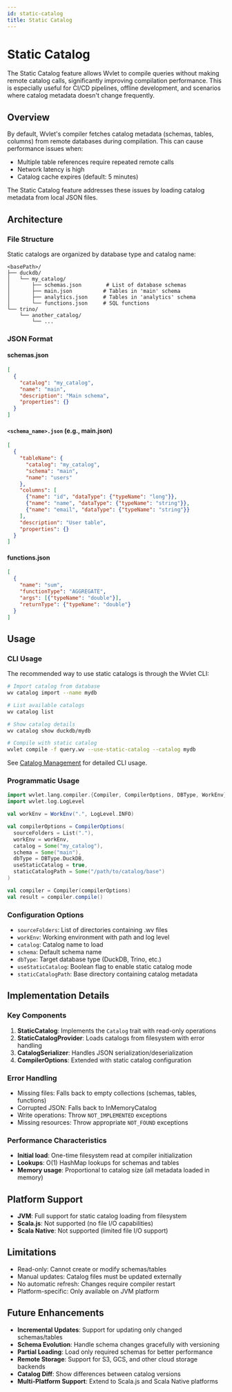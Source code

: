 ```yaml
---
id: static-catalog
title: Static Catalog
---
```


# Static Catalog

The Static Catalog feature allows Wvlet to compile queries without making remote catalog calls, significantly improving compilation performance. This is especially useful for CI/CD pipelines, offline development, and scenarios where catalog metadata doesn't change frequently.

## Overview

By default, Wvlet's compiler fetches catalog metadata (schemas, tables, columns) from remote databases during compilation. This can cause performance issues when:
- Multiple table references require repeated remote calls
- Network latency is high
- Catalog cache expires (default: 5 minutes)

The Static Catalog feature addresses these issues by loading catalog metadata from local JSON files.

## Architecture

### File Structure

Static catalogs are organized by database type and catalog name:

```
<basePath>/
├── duckdb/
│   └── my_catalog/
│       ├── schemas.json        # List of database schemas
│       ├── main.json          # Tables in 'main' schema
│       ├── analytics.json     # Tables in 'analytics' schema
│       └── functions.json     # SQL functions
└── trino/
    └── another_catalog/
        └── ...
```

### JSON Format

#### schemas.json
```json
[
  {
    "catalog": "my_catalog",
    "name": "main",
    "description": "Main schema",
    "properties": {}
  }
]
```

#### `<schema_name>.json` (e.g., main.json)
```json
[
  {
    "tableName": {
      "catalog": "my_catalog",
      "schema": "main",
      "name": "users"
    },
    "columns": [
      {"name": "id", "dataType": {"typeName": "long"}},
      {"name": "name", "dataType": {"typeName": "string"}},
      {"name": "email", "dataType": {"typeName": "string"}}
    ],
    "description": "User table",
    "properties": {}
  }
]
```

#### functions.json
```json
[
  {
    "name": "sum",
    "functionType": "AGGREGATE",
    "args": [{"typeName": "double"}],
    "returnType": {"typeName": "double"}
  }
]
```

## Usage

### CLI Usage

The recommended way to use static catalogs is through the Wvlet CLI:

```bash
# Import catalog from database
wv catalog import --name mydb

# List available catalogs
wv catalog list

# Show catalog details
wv catalog show duckdb/mydb

# Compile with static catalog
wvlet compile -f query.wv --use-static-catalog --catalog mydb
```

See [Catalog Management](../usage/catalog-management.md) for detailed CLI usage.

### Programmatic Usage

```scala
import wvlet.lang.compiler.{Compiler, CompilerOptions, DBType, WorkEnv}
import wvlet.log.LogLevel

val workEnv = WorkEnv(".", LogLevel.INFO)

val compilerOptions = CompilerOptions(
  sourceFolders = List("."),
  workEnv = workEnv,
  catalog = Some("my_catalog"),
  schema = Some("main"),
  dbType = DBType.DuckDB,
  useStaticCatalog = true,
  staticCatalogPath = Some("/path/to/catalog/base")
)

val compiler = Compiler(compilerOptions)
val result = compiler.compile()
```

### Configuration Options

- `sourceFolders`: List of directories containing .wv files
- `workEnv`: Working environment with path and log level
- `catalog`: Catalog name to load
- `schema`: Default schema name
- `dbType`: Target database type (DuckDB, Trino, etc.)
- `useStaticCatalog`: Boolean flag to enable static catalog mode
- `staticCatalogPath`: Base directory containing catalog metadata

## Implementation Details

### Key Components

1. **StaticCatalog**: Implements the `Catalog` trait with read-only operations
2. **StaticCatalogProvider**: Loads catalogs from filesystem with error handling
3. **CatalogSerializer**: Handles JSON serialization/deserialization
4. **CompilerOptions**: Extended with static catalog configuration

### Error Handling

- Missing files: Falls back to empty collections (schemas, tables, functions)
- Corrupted JSON: Falls back to InMemoryCatalog
- Write operations: Throw `NOT_IMPLEMENTED` exceptions
- Missing resources: Throw appropriate `NOT_FOUND` exceptions

### Performance Characteristics

- **Initial load**: One-time filesystem read at compiler initialization
- **Lookups**: O(1) HashMap lookups for schemas and tables
- **Memory usage**: Proportional to catalog size (all metadata loaded in memory)

## Platform Support

- **JVM**: Full support for static catalog loading from filesystem
- **Scala.js**: Not supported (no file I/O capabilities)
- **Scala Native**: Not supported (limited file I/O support)

## Limitations

- Read-only: Cannot create or modify schemas/tables
- Manual updates: Catalog files must be updated externally
- No automatic refresh: Changes require compiler restart
- Platform-specific: Only available on JVM platform

## Future Enhancements

- **Incremental Updates**: Support for updating only changed schemas/tables
- **Schema Evolution**: Handle schema changes gracefully with versioning
- **Partial Loading**: Load only required schemas for better performance
- **Remote Storage**: Support for S3, GCS, and other cloud storage backends
- **Catalog Diff**: Show differences between catalog versions
- **Multi-Platform Support**: Extend to Scala.js and Scala Native platforms

